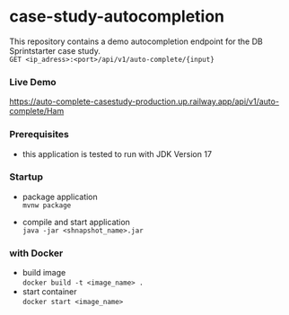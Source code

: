 # case-study-autocompletion
This repository contains a demo autocompletion endpoint for the DB Sprintstarter case study.  
`GET <ip_adress>:<port>/api/v1/auto-complete/{input}`


### Live Demo
https://auto-complete-casestudy-production.up.railway.app/api/v1/auto-complete/Ham


### Prerequisites

- this application is tested to run with JDK Version 17  

### Startup

- package application  
  `mvnw package`

- compile and start application  
  `java -jar <shnapshot_name>.jar`

### with Docker
- build image  
  `docker build -t <image_name> .`
- start container  
  `docker start <image_name>`

  






